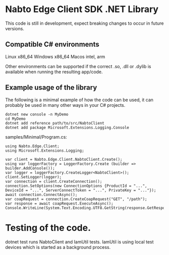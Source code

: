 # Nabto Edge Client SDK .NET Library

This code is still in development, expect breaking changes to occur in future
versions.

## Compatible C# environments

Linux x86_64
Windows x86_64
Macos intel, arm

Other environments can be supported if the correct .so, .dll or .dylib is
available when running the resulting app/code.

## Example usage of the library

The following is a minimal example of how the code can be used, it can probably
be used in many other ways in your C# projects.
```
dotnet new console -n MyDemo
cd MyDemo
dotnet add reference path/to/src/NabtoClient
dotnet add package Microsoft.Extensions.Logging.Console
```

samples/Minimal/Program.cs:
```
using Nabto.Edge.Client;
using Microsoft.Extensions.Logging;

var client = Nabto.Edge.Client.NabtoClient.Create();
using var loggerFactory = LoggerFactory.Create (builder => builder.AddConsole());
var logger = loggerFactory.CreateLogger<NabtoClient>();
client.SetLogger(logger);
var connection = client.CreateConnection();
connection.SetOptions(new ConnectionOptions {ProductId = "...", DeviceId = "...", ServerConnectToken = "...", PrivateKey = "..."});
await connection.ConnectAsync();
var coapRequest = connection.CreateCoapRequest("GET", "/path");
var response = await coapRequest.ExecuteAsync();
Console.WriteLine(System.Text.Encoding.UTF8.GetString(response.GetResponsePayload()));
```


# Testing of the code.

dotnet test runs NabtoClient and IamUtil tests. IamUtil is using local test devices which is started as a background process.
